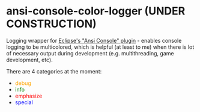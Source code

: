 # ansi-console-color-logger (UNDER CONSTRUCTION)
Logging wrapper for [Eclipse's "Ansi Console" plugin](https://mihai-nita.net/2013/06/03/eclipse-plugin-ansi-in-console/) - enables console logging to be multicolored, which is helpful (at least to me) when there is lot of necessary output during development (e.g. multithreading, game development, etc).

There are 4 categories at the moment:
- <span style="color:orange">debug</span>
- <span style="color:green">info</span>
- <span style="color:red">emphasize</span>
- <span style="color:blue">special</span>
